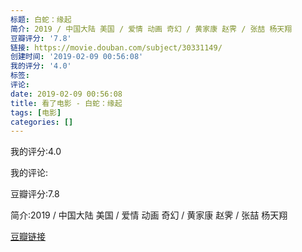 ```yaml
---
标题: 白蛇：缘起
简介: 2019 / 中国大陆 美国 / 爱情 动画 奇幻 / 黄家康 赵霁 / 张喆 杨天翔
豆瓣评分: '7.8'
链接: https://movie.douban.com/subject/30331149/
创建时间: '2019-02-09 00:56:08'
我的评分: '4.0'
标签:
评论:
date: 2019-02-09 00:56:08
title: 看了电影 - 白蛇：缘起
tags: [电影]
categories: []
---
```


我的评分:4.0

我的评论:

豆瓣评分:7.8

简介:2019 / 中国大陆 美国 / 爱情 动画 奇幻 / 黄家康 赵霁 / 张喆 杨天翔

[豆瓣链接](https://movie.douban.com/subject/30331149/)

